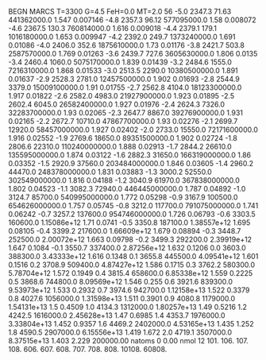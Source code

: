 BEGN
MARCS T=3300 G=4.5 FeH=0.0 MT=2.0
                  56
-5.0 2347.3 71.63 441362000.0 1.547 0.007146 
-4.8 2357.3 96.12 577095000.0 1.58 0.008072 
-4.6 2367.5 130.3 760814000.0 1.616 0.009018 
-4.4 2379.1 179.1 1016180000.0 1.653 0.009947 
-4.2 2392.0 249.7 1373240000.0 1.691 0.01086 
-4.0 2406.0 352.6 1875610000.0 1.73 0.01176 
-3.8 2421.7 503.8 2587570000.0 1.769 0.01263 
-3.6 2439.7 727.6 3605630000.0 1.806 0.0135 
-3.4 2460.4 1060.0 5075170000.0 1.839 0.01439 
-3.2 2484.6 1555.0 7216310000.0 1.868 0.01533 
-3.0 2513.5 2290.0 10380500000.0 1.891 0.01637 
-2.9 2528.3 2781.0 12457500000.0 1.902 0.01693 
-2.8 2544.9 3379.0 15009100000.0 1.91 0.01755 
-2.7 2562.8 4104.0 18123300000.0 1.917 0.01822 
-2.6 2582.0 4983.0 21927900000.0 1.923 0.01895 
-2.5 2602.4 6045.0 26582400000.0 1.927 0.01976 
-2.4 2624.3 7326.0 32283700000.0 1.93 0.02065 
-2.3 2647.7 8867.0 39276900000.0 1.931 0.02165 
-2.2 2672.7 10710.0 47867700000.0 1.93 0.02276 
-2.1 2699.7 12920.0 58457000000.0 1.927 0.02402 
-2.0 2733.0 15550.0 72171600000.0 1.916 0.02552 
-1.9 2769.6 18650.0 89351500000.0 1.902 0.02724 
-1.8 2806.6 22310.0 110240000000.0 1.888 0.02913 
-1.7 2844.2 26610.0 135595000000.0 1.874 0.03122 
-1.6 2882.3 31650.0 166319000000.0 1.86 0.03352 
-1.5 2920.9 37560.0 203484000000.0 1.846 0.03605 
-1.4 2960.2 44470.0 248378000000.0 1.831 0.03883 
-1.3 3000.2 52550.0 302549000000.0 1.816 0.04188 
-1.2 3040.9 61970.0 367838000000.0 1.802 0.04523 
-1.1 3082.3 72940.0 446445000000.0 1.787 0.04892 
-1.0 3124.7 85700.0 540995000000.0 1.772 0.05298 
-0.9 3167.9 100500.0 654626000000.0 1.757 0.05745 
-0.8 3212.0 117700.0 791075000000.0 1.741 0.06242 
-0.7 3257.2 137600.0 954746000000.0 1.726 0.06793 
-0.6 3303.5 160600.0 1.15086e+12 1.71 0.0741 
-0.5 3350.8 187100.0 1.38557e+12 1.695 0.08105 
-0.4 3399.2 217600.0 1.66609e+12 1.679 0.08894 
-0.3 3448.7 252500.0 2.00072e+12 1.663 0.09798 
-0.2 3499.3 292200.0 2.39919e+12 1.647 0.1084 
-0.1 3550.7 337400.0 2.87256e+12 1.632 0.1206 
0.0 3603.0 388300.0 3.43333e+12 1.616 0.1348 
0.1 3655.8 445500.0 4.09541e+12 1.601 0.1516 
0.2 3708.9 509400.0 4.87427e+12 1.586 0.1715 
0.3 3762.2 580300.0 5.78704e+12 1.572 0.1949 
0.4 3815.4 658600.0 6.85338e+12 1.559 0.2225 
0.5 3868.6 744800.0 8.09569e+12 1.546 0.255 
0.6 3921.6 839300.0 9.53973e+12 1.533 0.2932 
0.7 3974.6 942700.0 1.12158e+13 1.522 0.3379 
0.8 4027.6 1056000.0 1.31598e+13 1.511 0.3901 
0.9 4080.8 1179000.0 1.54131e+13 1.5 0.4509 
1.0 4134.3 1312000.0 1.80257e+13 1.49 0.5216 
1.2 4242.5 1616000.0 2.45628e+13 1.47 0.6985 
1.4 4353.7 1976000.0 3.33804e+13 1.452 0.9357 
1.6 4469.2 2402000.0 4.53165e+13 1.435 1.252 
1.8 4590.5 2907000.0 6.15556e+13 1.419 1.672 
2.0 4719.1 3507000.0 8.37515e+13 1.403 2.229 
200000.00
natoms              0      0.00
nmol          12
          101.         106.       107.      108.         606.        607.        608.
          707.         708.       808.    10108.       60808.
